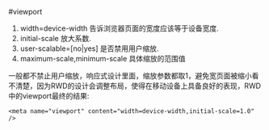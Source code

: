 #viewport

1. width=device-width 告诉浏览器页面的宽度应该等于设备宽度.
2. initial-scale 放大系数.
3. user-scalable=[no|yes] 是否禁用用户缩放.
4. maximum-scale,minimum-scale 具体缩放的范围值

一般都不禁止用户缩放，响应式设计里面，缩放参数都取1，避免宽页面被缩小看不清楚，因为RWD的设计会调整布局，使得在移动设备上具备良好的表现，RWD中的viewport最终的结果:

```
<meta name="viewport" content="width=device-width,initial-scale=1.0" />
```
